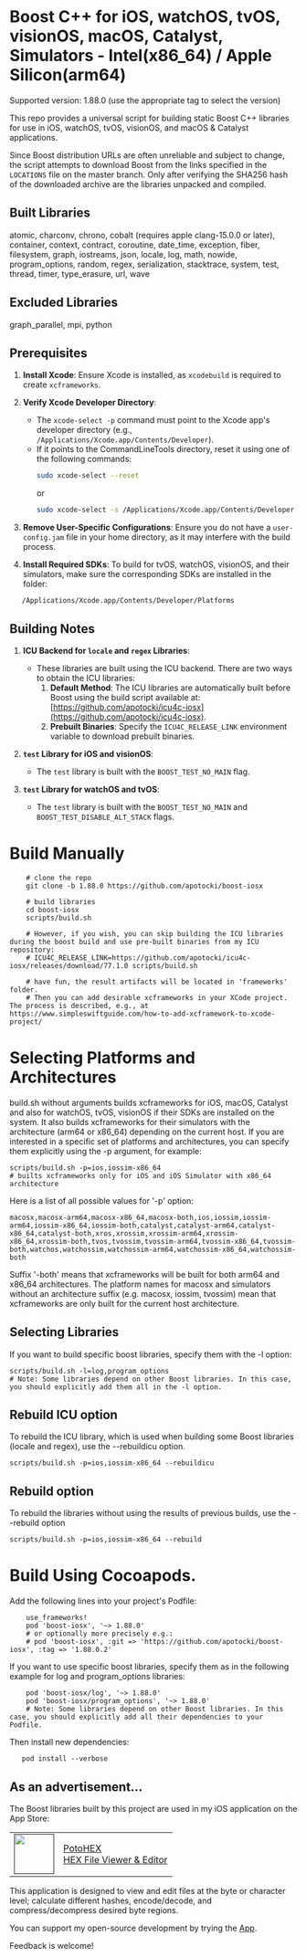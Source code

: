 # Boost C++ for iOS, watchOS, tvOS, visionOS, macOS, Catalyst, Simulators - Intel(x86_64) / Apple Silicon(arm64)

Supported version: 1.88.0 (use the appropriate tag to select the version)

This repo provides a universal script for building static Boost C++ libraries for use in iOS, watchOS, tvOS, visionOS, and macOS & Catalyst applications.

Since Boost distribution URLs are often unreliable and subject to change, the script attempts to download Boost from the links specified in the `LOCATIONS` file on the master branch. Only after verifying the SHA256 hash of the downloaded archive are the libraries unpacked and compiled.

## Built Libraries
atomic, charconv, chrono, cobalt (requires apple clang-15.0.0 or later), container, context, contract, coroutine, date_time, exception, fiber, filesystem, graph, iostreams, json, locale, log, math, nowide, program_options, random, regex, serialization, stacktrace, system, test, thread, timer, type_erasure, url, wave

## Excluded Libraries
graph_parallel, mpi, python

## Prerequisites

1. **Install Xcode**: Ensure Xcode is installed, as `xcodebuild` is required to create `xcframeworks`.

2. **Verify Xcode Developer Directory**:
   - The `xcode-select -p` command must point to the Xcode app's developer directory (e.g., `/Applications/Xcode.app/Contents/Developer`).
   - If it points to the CommandLineTools directory, reset it using one of the following commands:
     ```bash
     sudo xcode-select --reset
     ```
     or
     ```bash
     sudo xcode-select -s /Applications/Xcode.app/Contents/Developer
     ```

3. **Remove User-Specific Configurations**: Ensure you do not have a `user-config.jam` file in your home directory, as it may interfere with the build process.

4. **Install Required SDKs**: To build for tvOS, watchOS, visionOS, and their simulators, make sure the corresponding SDKs are installed in the folder:
```
   /Applications/Xcode.app/Contents/Developer/Platforms
```
## Building Notes

1. **ICU Backend for `locale` and `regex` Libraries**:
   - These libraries are built using the ICU backend. There are two ways to obtain the ICU libraries:
     1. **Default Method**: The ICU libraries are automatically built before Boost using the build script available at:
        [https://github.com/apotocki/icu4c-iosx](https://github.com/apotocki/icu4c-iosx).
     2. **Prebuilt Binaries**: Specify the `ICU4C_RELEASE_LINK` environment variable to download prebuilt binaries.

2. **`test` Library for iOS and visionOS**:
   - The `test` library is built with the `BOOST_TEST_NO_MAIN` flag.

3. **`test` Library for watchOS and tvOS**:
   - The `test` library is built with the `BOOST_TEST_NO_MAIN` and `BOOST_TEST_DISABLE_ALT_STACK` flags.

# Build Manually
```
    # clone the repo
    git clone -b 1.88.0 https://github.com/apotocki/boost-iosx
    
    # build libraries
    cd boost-iosx
    scripts/build.sh
    
    # However, if you wish, you can skip building the ICU libraries during the boost build and use pre-built binaries from my ICU repository:
    # ICU4C_RELEASE_LINK=https://github.com/apotocki/icu4c-iosx/releases/download/77.1.0 scripts/build.sh
    
    # have fun, the result artifacts will be located in 'frameworks' folder.
    # Then you can add desirable xcframeworks in your XCode project. The process is described, e.g., at https://www.simpleswiftguide.com/how-to-add-xcframework-to-xcode-project/
```
# Selecting Platforms and Architectures
build.sh without arguments builds xcframeworks for iOS, macOS, Catalyst and also for watchOS, tvOS, visionOS if their SDKs are installed on the system. It also builds xcframeworks for their simulators with the architecture (arm64 or x86_64) depending on the current host.
If you are interested in a specific set of platforms and architectures, you can specify them explicitly using the -p argument, for example:
```
scripts/build.sh -p=ios,iossim-x86_64
# builts xcframeworks only for iOS and iOS Simulator with x86_64 architecture
```
Here is a list of all possible values for '-p' option:
```
macosx,macosx-arm64,macosx-x86_64,macosx-both,ios,iossim,iossim-arm64,iossim-x86_64,iossim-both,catalyst,catalyst-arm64,catalyst-x86_64,catalyst-both,xros,xrossim,xrossim-arm64,xrossim-x86_64,xrossim-both,tvos,tvossim,tvossim-arm64,tvossim-x86_64,tvossim-both,watchos,watchossim,watchossim-arm64,watchossim-x86_64,watchossim-both
```
Suffix '-both' means that xcframeworks will be built for both arm64 and x86_64 architectures.
The platform names for macosx and simulators without an architecture suffix (e.g. macosx, iossim, tvossim) mean that xcframeworks are only built for the current host architecture.

## Selecting Libraries
If you want to build specific boost libraries, specify them with the -l option:
```
scripts/build.sh -l=log,program_options
# Note: Some libraries depend on other Boost libraries. In this case, you should explicitly add them all in the -l option.
```
## Rebuild ICU option
To rebuild the ICU library, which is used when building some Boost libraries (locale and regex), use the --rebuildicu option.
```
scripts/build.sh -p=ios,iossim-x86_64 --rebuildicu
```
## Rebuild option
To rebuild the libraries without using the results of previous builds, use the --rebuild option
```
scripts/build.sh -p=ios,iossim-x86_64 --rebuild

```

# Build Using Cocoapods.
Add the following lines into your project's Podfile:
```
    use_frameworks!
    pod 'boost-iosx', '~> 1.88.0'
    # or optionally more precisely e.g.:
    # pod 'boost-iosx', :git => 'https://github.com/apotocki/boost-iosx', :tag => '1.88.0.2'
```
If you want to use specific boost libraries, specify them as in the following example for log and program_options libraries:
``` 
    pod 'boost-iosx/log', '~> 1.88.0'
    pod 'boost-iosx/program_options', '~> 1.88.0'
    # Note: Some libraries depend on other Boost libraries. In this case, you should explicitly add all their dependencies to your Podfile.
```
Then install new dependencies:
```
   pod install --verbose
```

## As an advertisement...
The Boost libraries built by this project are used in my iOS application on the App Store:

[<table align="center" border=0 cellspacing=0 cellpadding=0><tr><td><img src="https://is4-ssl.mzstatic.com/image/thumb/Purple112/v4/78/d6/f8/78d6f802-78f6-267a-8018-751111f52c10/AppIcon-0-1x_U007emarketing-0-10-0-85-220.png/460x0w.webp" width="70"/></td><td><a href="https://apps.apple.com/us/app/potohex/id1620963302">PotoHEX</a><br>HEX File Viewer & Editor</td><tr></table>]()

This application is designed to view and edit files at the byte or character level; calculate different hashes, encode/decode, and compress/decompress desired byte regions.
  
You can support my open-source development by trying the [App](https://apps.apple.com/us/app/potohex/id1620963302).

Feedback is welcome!
